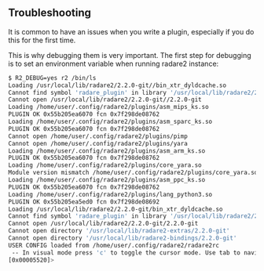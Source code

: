 ## Troubleshooting

It is common to have an issues when you write a plugin, especially if you do this for the first time.

This is why debugging them is very important. The first step for debugging is to set an environment variable when running radare2 instance:

```sh
$ R2_DEBUG=yes r2 /bin/ls
Loading /usr/local/lib/radare2/2.2.0-git//bin_xtr_dyldcache.so
Cannot find symbol 'radare_plugin' in library '/usr/local/lib/radare2/2.2.0-git//bin_xtr_dyldcache.so'
Cannot open /usr/local/lib/radare2/2.2.0-git//2.2.0-git
Loading /home/user/.config/radare2/plugins/asm_mips_ks.so
PLUGIN OK 0x55b205ea6070 fcn 0x7f298de08762
Loading /home/user/.config/radare2/plugins/asm_sparc_ks.so
PLUGIN OK 0x55b205ea6070 fcn 0x7f298de08762
Cannot open /home/user/.config/radare2/plugins/pimp
Cannot open /home/user/.config/radare2/plugins/yara
Loading /home/user/.config/radare2/plugins/asm_arm_ks.so
PLUGIN OK 0x55b205ea6070 fcn 0x7f298de08762
Loading /home/user/.config/radare2/plugins/core_yara.so
Module version mismatch /home/user/.config/radare2/plugins/core_yara.so (2.1.0) vs (2.2.0-git)
Loading /home/user/.config/radare2/plugins/asm_ppc_ks.so
PLUGIN OK 0x55b205ea6070 fcn 0x7f298de08762
Loading /home/user/.config/radare2/plugins/lang_python3.so
PLUGIN OK 0x55b205ea5ed0 fcn 0x7f298de08692
Loading /usr/local/lib/radare2/2.2.0-git/bin_xtr_dyldcache.so
Cannot find symbol 'radare_plugin' in library '/usr/local/lib/radare2/2.2.0-git/bin_xtr_dyldcache.so'
Cannot open /usr/local/lib/radare2/2.2.0-git/2.2.0-git
Cannot open directory '/usr/local/lib/radare2-extras/2.2.0-git'
Cannot open directory '/usr/local/lib/radare2-bindings/2.2.0-git'
USER CONFIG loaded from /home/user/.config/radare2/radare2rc
 -- In visual mode press 'c' to toggle the cursor mode. Use tab to navigate
[0x00005520]>
```
